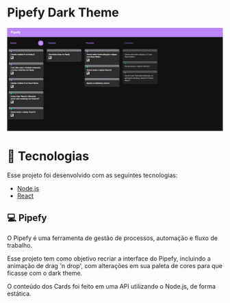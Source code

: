 # Pipefy Dark Theme

![dark-theme](https://github.com/bprofiro/assets/blob/master/pipefy.png)

# 🚀  Tecnologias

Esse projeto foi desenvolvido com as seguintes tecnologias:

-   [Node.js](https://nodejs.org/en/)
-   [React](https://reactjs.org/)

## 💻  Pipefy

O Pipefy é uma ferramenta de gestão de processos, automação e fluxo de trabalho. 

Esse projeto tem como objetivo recriar a interface do Pipefy, incluindo a animação de drag 'n drop', com alterações em sua paleta de cores para que ficasse com o dark theme.

O conteúdo dos Cards foi feito em uma API utilizando o Node.js, de forma estática.
